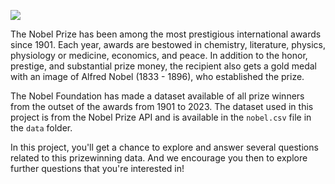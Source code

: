 <p><img src="https://mukachevo.net/uploads/media/images/image/4d/f0/4df04f326a1446769163dfcc7f1348dfgduyk6pchzrfmsj_image.jpg"></p>


The Nobel Prize has been among the most prestigious international awards since 1901. Each year, awards are bestowed in chemistry, literature, physics, physiology or medicine, economics, and peace. In addition to the honor, prestige, and substantial prize money, the recipient also gets a gold medal with an image of Alfred Nobel (1833 - 1896), who established the prize.

The Nobel Foundation has made a dataset available of all prize winners from the outset of the awards from 1901 to 2023. The dataset used in this project is from the Nobel Prize API and is available in the `nobel.csv` file in the `data` folder.

In this project, you'll get a chance to explore and answer several questions related to this prizewinning data. And we encourage you then to explore further questions that you're interested in!